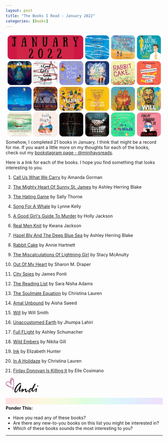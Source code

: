 ```yaml
---
layout: post
title: "The Books I Read - January 2022"
categories: [Books]
---
```

![books](/images/January2022Books.jpg)
Somehow, I completed 21 books in January. I think that might be a record for me. If you want a little more on my thoughts for each of the books, check out my [bookstagram page - @minihaysreads](http://instagram.com/minihaysreads). 

Here is a link for each of the books. I hope you find something that looks interesting to you. 

1. [Call Us What We Carry](https://www.amazon.com/Hill-We-Climb-Other-Poems/dp/0593465067) by Amanda Gorman

2. [The Mighty Heart Of Sunny St. James](https://www.amazon.com/Mighty-Heart-Sunny-St-James/dp/0316515531) by Ashley Herring Blake

3. [The Hating Game](https://www.amazon.com/Hating-Game-Novel-Sally-Thorne/dp/0062439596) by Sally Thorne

4. [Song For A Whale](https://www.amazon.com/Song-Whale-Lynne-Kelly/dp/152477023X) by Lynne Kelly

5. [A Good Girl's Guide To Murder](https://www.amazon.com/Good-Girls-Guide-Murder/dp/1984896369) by Holly Jackson

6. [Real Men Knit](https://www.amazon.com/Real-Men-Knit-Kwana-Jackson-ebook/dp/B07WYVBR5V) by Kwana Jackson

7. [Hazel Bly And The Deep Blue Sea](https://www.amazon.com/Hazel-Bly-Deep-Blue-Sea/dp/0316535451) by Ashley Herring Blake

8. [Rabbit Cake](https://www.amazon.com/Rabbit-Cake-Annie-Hartnett/dp/194104056X) by Annie Hartnett

9. [The Miscalculations Of Lightning Girl](https://www.amazon.com/Miscalculations-Lightning-Girl-Stacy-McAnulty/dp/1524767573) by Stacy McAnulty

10. [Out Of My Heart](https://www.amazon.com/Out-My-Heart-Sharon-Draper/dp/1665902167) by Sharon M. Draper

11. [City Spies](https://www.amazon.com/City-Spies-1-James-Ponti/dp/1534414916) by James Ponti

12. [The Reading List](https://www.amazon.com/Reading-List-Sara-Nisha-Adams-ebook/dp/B08HM28XRX) by Sara Nisha Adams

13. [The Soulmate Equation](https://www.amazon.com/Soulmate-Equation-Christina-Lauren-ebook/dp/B08LDYBGJD) by Christina Lauren

14. [Amal Unbound](https://www.amazon.com/Amal-Unbound-Aisha-Saeed/dp/0399544682) by Aisha Saeed

15. [Will](https://www.amazon.com/Will-Smith/dp/1984877925) by Will Smith

16. [Unaccustomed Earth](https://www.amazon.com/Unaccustomed-Vintage-Contemporaries-Jhumpa-Lahiri/dp/0307278255) by Jhumpa Lahiri

17. [Full FLight](https://www.amazon.com/Full-Flight-Ashley-Schumacher-ebook/dp/B092TB6NCR) by Ashley Schumacher

18. [Wild Embers](https://www.amazon.com/Wild-Embers-Nikita-Gill/dp/0316519847) by Nikita Gill

19. [Ink](https://www.amazon.com/INK-Love-Story-7th-Main-ebook/dp/B0791C1JG7) by Elizabeth Hunter

20. [In A Holidaze](https://www.amazon.com/Holidaze-Christina-Lauren/dp/1982163631) by Christina Lauren

21. [Finlay Donovan Is Killing It](https://www.amazon.com/Finlay-Donovan-Killing-Elle-Cosimano-ebook/dp/B08889RY1X) by Elle Cosimano

![Andi](/images/andi.jpg)

![header](/images/SkinnyRainbow.jpg)
**Ponder This:**
- Have you read any of these books?
- Are there any new-to-you books on this list you might be interested in?
- Which of these books sounds the most interesting to you?

----